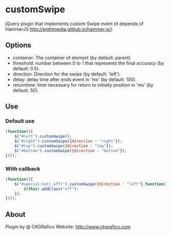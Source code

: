 # customSwipe
jQuery plugin that implements custom Swipe event (it depends of HammerJS http://eightmedia.github.io/hammer.js/)

## Options
* container: The container of element (by default: parent)
* threshold: number between 0 to 1 that represents the final accuracy (by default: 0.5).
* direction: Direction for the swipe (by default: 'left').
* delay: delay time after ends event in 'ms' (by default: 100).
* returntime:  time necessary for return to initially position in 'ms' (by default: 50).

## Use

### Default use
```javascript
(function(){
	$("#left").customSwipe();
	$("#right").customSwipe({direction : "right"});
	$("#top").customSwipe({direction : "top"});
	$("#bottom").customSwipe({direction : "bottom"});
})();
```
### With callback
```javascript
(function(){
	$("#special:not(.off)").customSwipe({direction : "left"},function(){
		$(this).addClass("off");
	});
})();
```

## About
Plugin by @ CKGRafico
Website: http://www.ckgrafico.com
